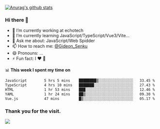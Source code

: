 [![Anurag's github stats](https://github-readme-stats.vercel.app/api?username=gideonsenku)](https://github.com/anuraghazra/github-readme-stats)
### Hi there 👋
- 🔭 I’m currently working at echotech
- 🌱 I’m currently learning JavaScript/TypeScript/Vue3/Vite...
- 💬 Ask me about: JavaScript/Web Spidder 
- 📫 How to reach me: [@Gideon_Senku](https://t.me/Gideon_Senku)
- 😄 Pronouns: ...
- ⚡ Fun fact: I ❤️ 🎵

📊 **This week I spent my time on**
<!--START_SECTION:waka-->

```txt
JavaScript        5 hrs 5 mins    ████████▒░░░░░░░░░░░░░░░░   33.45 %
TypeScript        4 hrs 10 mins   ███████░░░░░░░░░░░░░░░░░░   27.43 %
HTML              1 hr 53 mins    ███░░░░░░░░░░░░░░░░░░░░░░   12.46 %
YAML              1 hr 24 mins    ██▒░░░░░░░░░░░░░░░░░░░░░░   09.30 %
Vue.js            47 mins         █▒░░░░░░░░░░░░░░░░░░░░░░░   05.17 %
```

<!--END_SECTION:waka-->


### Thank you for the visit.
![](http://profile-counter.glitch.me/gideonsenku/count.svg)
<!--
**GideonSenku/GideonSenku** is a ✨ _special_ ✨ repository because its `README.md` (this file) appears on your GitHub profile.

Here are some ideas to get you started:

- 🔭 I’m currently working on ...
- 🌱 I’m currently learning ...
- 👯 I’m looking to collaborate on ...
- 🤔 I’m looking for help with ...
- 💬 Ask me about ...
- 📫 How to reach me: ...
- 😄 Pronouns: ...
- ⚡ Fun fact: ...
-->

